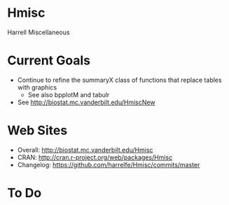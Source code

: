 Hmisc
=====

Harrell Miscellaneous

Current Goals
=============
* Continue to refine the summaryX class of functions that replace tables with graphics
   * See also bpplotM and tabulr
* See http://biostat.mc.vanderbilt.edu/HmiscNew

Web Sites
=============
* Overall: http://biostat.mc.vanderbilt.edu/Hmisc
* CRAN: http://cran.r-project.org/web/packages/Hmisc
* Changelog: https://github.com/harrelfe/Hmisc/commits/master

To Do
=====

